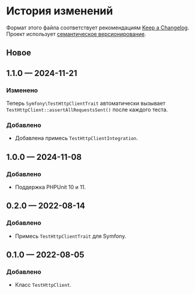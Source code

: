 # История изменений

Формат этого файла соответствует рекомендациям
[Keep a Changelog](https://keepachangelog.com/ru/1.0.0/). Проект использует
[семантическое версионирование](http://semver.org/spec/v2.0.0.html).

## Новое

## 1.1.0 — 2024-11-21

### Изменено

Теперь `Symfony\TestHttpClientTrait` автоматически вызывает
`TestHttpClient::assertAllRequestsSent()` после каждого теста.

### Добавлено

- Добавлена примесь `TestHttpClientIntegration`.

## 1.0.0 — 2024-11-08

### Добавлено

- Поддержка PHPUnit 10 и 11.

## 0.2.0 — 2022-08-14

### Добавлено

- Примесь `TestHttpClientTrait` для Symfony.

## 0.1.0 — 2022-08-05

### Добавлено

- Класс `TestHttpClient`.
